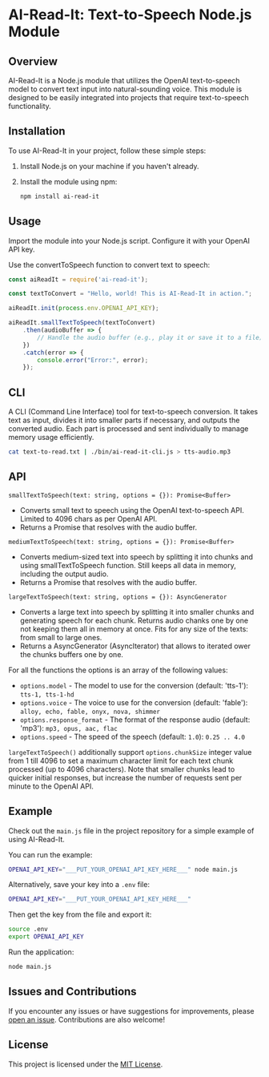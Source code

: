 # AI-Read-It: Text-to-Speech Node.js Module

## Overview

AI-Read-It is a Node.js module that utilizes the OpenAI text-to-speech model to convert text input into natural-sounding voice. This module is designed to be easily integrated into projects that require text-to-speech functionality.

## Installation

To use AI-Read-It in your project, follow these simple steps:

1. Install Node.js on your machine if you haven't already.

2. Install the module using npm:

   ```bash
   npm install ai-read-it


## Usage

Import the module into your Node.js script. Configure it with your OpenAI API key.

Use the convertToSpeech function to convert text to speech:
    
```js
const aiReadIt = require('ai-read-it');

const textToConvert = "Hello, world! This is AI-Read-It in action.";

aiReadIt.init(process.env.OPENAI_API_KEY);

aiReadIt.smallTextToSpeech(textToConvert)
    .then(audioBuffer => {
        // Handle the audio buffer (e.g., play it or save it to a file)
    })
    .catch(error => {
        console.error("Error:", error);
    });
```

## CLI

A CLI (Command Line Interface) tool for text-to-speech conversion. It takes text as input, divides it into smaller parts if necessary, and outputs the converted audio. Each part is processed and sent individually to manage memory usage efficiently.

```bash
cat text-to-read.txt | ./bin/ai-read-it-cli.js > tts-audio.mp3
```

## API

`smallTextToSpeech(text: string, options = {}): Promise<Buffer>`

- Converts small text to speech using the OpenAI text-to-speech API. Limited to 4096 chars as per OpenAI API.
- Returns a Promise that resolves with the audio buffer.

`mediumTextToSpeech(text: string, options = {}): Promise<Buffer>`

- Converts medium-sized text into speech by splitting it into chunks and using smallTextToSpeech function. Still keeps all data in memory, including the output audio.
- Returns a Promise that resolves with the audio buffer.

`largeTextToSpeech(text: string, options = {}): AsyncGenerator`

- Converts a large text into speech by splitting it into smaller chunks and generating speech for each chunk. Returns audio chanks one by one not keeping them all in memory at once. Fits for any size of the texts: from small to large ones.
- Returns a AsyncGenerator (AsyncIterator) that allows to iterated ower the chunks buffers one by one.


For all the functions the options is an array of the following values:
- `options.model` - The model to use for the conversion (default: 'tts-1'): `tts-1, tts-1-hd`
- `options.voice` - The voice to use for the conversion (default: 'fable'): `alloy, echo, fable, onyx, nova, shimmer`
- `options.response_format` - The format of the response audio (default: 'mp3'): `mp3, opus, aac, flac`
- `options.speed` - The speed of the speech (default: `1.0`): `0.25 .. 4.0`

`largeTextToSpeech()` additionally support `options.chunkSize` integer value from 1 till 4096 to set a maximum character limit
for each text chunk processed (up to 4096 characters). Note that smaller chunks lead to quicker initial responses, but increase
the number of requests sent per minute to the OpenAI API.

## Example

Check out the `main.js` file in the project repository for a simple example of using AI-Read-It.

You can run the example:

```bash
OPENAI_API_KEY="___PUT_YOUR_OPENAI_API_KEY_HERE___" node main.js
```

Alternatively, save your key into a `.env` file:

```bash
OPENAI_API_KEY="___PUT_YOUR_OPENAI_API_KEY_HERE___"
```

Then get the key from the file and export it:

```bash
source .env
export OPENAI_API_KEY
```

Run the application:

```bash
node main.js
```

## Issues and Contributions

If you encounter any issues or have suggestions for improvements, please [open an issue](https://github.com/feedbee/ai-read-it/issues/new). Contributions are also welcome!

## License

This project is licensed under the [MIT License](https://opensource.org/license/mit/).
